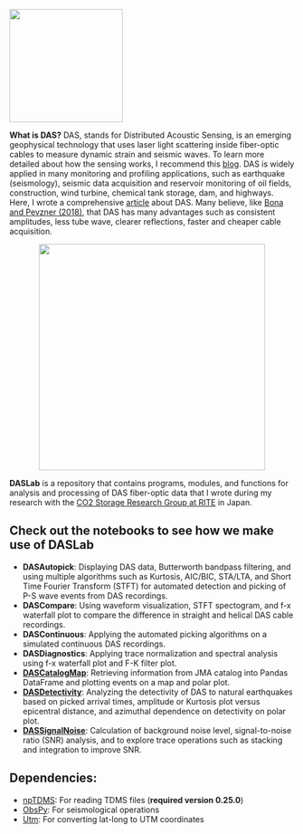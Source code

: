 <p align="left">
  <img src="https://user-images.githubusercontent.com/51282928/146875829-05c3c234-35df-4646-8d17-1435dab6996e.png" width="200" />
</p>

**What is DAS?** DAS, stands for Distributed Acoustic Sensing, is an emerging geophysical technology that uses laser light scattering inside fiber-optic cables to measure dynamic strain and seismic waves. To learn more detailed about how the sensing works, I recommend this [blog](https://motionsignaltechnologies.com/what-is-das-and-what-is-it-measuring/). DAS is widely applied in many monitoring and profiling applications, such as earthquake (seismology), seismic data acquisition and reservoir monitoring of oil fields, construction, wind turbine, chemical tank storage, dam, and highways. Here, I wrote a comprehensive [article](https://www.linkedin.com/pulse/distributed-acoustic-sensing-answer-sustainability-quest-nuwara/) about DAS. Many believe, like [Bona and Pevzner (2018)](https://www.tandfonline.com/doi/abs/10.1071/ASEG2018abW8_4F), that DAS has many advantages such as consistent amplitudes, less tube wave, clearer reflections, faster and cheaper cable acquisition.  

<p align="center">
  <img src="https://user-images.githubusercontent.com/51282928/146873724-264c0aa5-ba7f-41ae-87c2-f88a03c534ba.png" width="400" />
</p>

**DASLab** is a repository that contains programs, modules, and functions for analysis and processing of DAS fiber-optic data that I wrote during my research with the [CO2 Storage Research Group at RITE](http://www.rite.or.jp/co2storage/en/) in Japan. 

## Check out the notebooks to see how we make use of DASLab

* **DASAutopick**: Displaying DAS data, Butterworth bandpass filtering, and using multiple algorithms such as Kurtosis, AIC/BIC, STA/LTA, and Short Time Fourier Transform (STFT) for automated detection and picking of P-S wave events from DAS recordings. 
* **DASCompare**: Using waveform visualization, STFT spectogram, and f-x waterfall plot to compare the difference in straight and helical DAS cable recordings.
* **DASContinuous**: Applying the automated picking algorithms on a simulated continuous DAS recordings.
* **DASDiagnostics**: Applying trace normalization and spectral analysis using f-x waterfall plot and F-K filter plot.
* **[DASCatalogMap](https://github.com/yohanesnuwara/DASLab/blob/main/DASCatalogMap.ipynb)**: Retrieving information from JMA catalog into Pandas DataFrame and plotting events on a map and polar plot.
* **[DASDetectivity](https://github.com/yohanesnuwara/DASLab/blob/main/DASDetectivity.ipynb)**: Analyzing the detectivity of DAS to natural earthquakes based on picked arrival times, amplitude or Kurtosis plot versus epicentral distance, and azimuthal dependence on detectivity on polar plot. 
* **[DASSignalNoise](https://github.com/yohanesnuwara/DASLab/blob/main/notebooks/DASSignalNoise.ipynb)**: Calculation of background noise level, signal-to-noise ratio (SNR) analysis, and to explore trace operations such as stacking and integration to improve SNR.

## Dependencies:
* [npTDMS](https://pypi.org/project/npTDMS/0.25.0/): For reading TDMS files (**required version 0.25.0**)
* [ObsPy](https://pypi.org/project/obspy/): For seismological operations 
* [Utm](https://pypi.org/project/utm/): For converting lat-long to UTM coordinates

<!--
## Useful bags

* [Global subsea fiber optic network map](https://submarine-cable-map-2019.telegeography.com/)
* [Geothermal data @ GDR OpenEi](https://gdr.openei.org/submissions/980)
* [DAS technical explanations](http://docs.energistics.org/PRODML/PRODML_TOPICS/PRO-DAS-000-016-0-C-sv2000.html)
* [Seismo-Live](http://seismo-live.org/)
* [Eileenmartin](https://github.com/eileenrmartin) lots of repo about DAS
* Distpy (Schlumberger)
* Ariel Lellouch, [DAS data](https://github.com/ariellellouch/DASDetection)
* [DAS anomaly detection ML](https://github.com/rroy1212/DAS_Anomaly_Detection)
